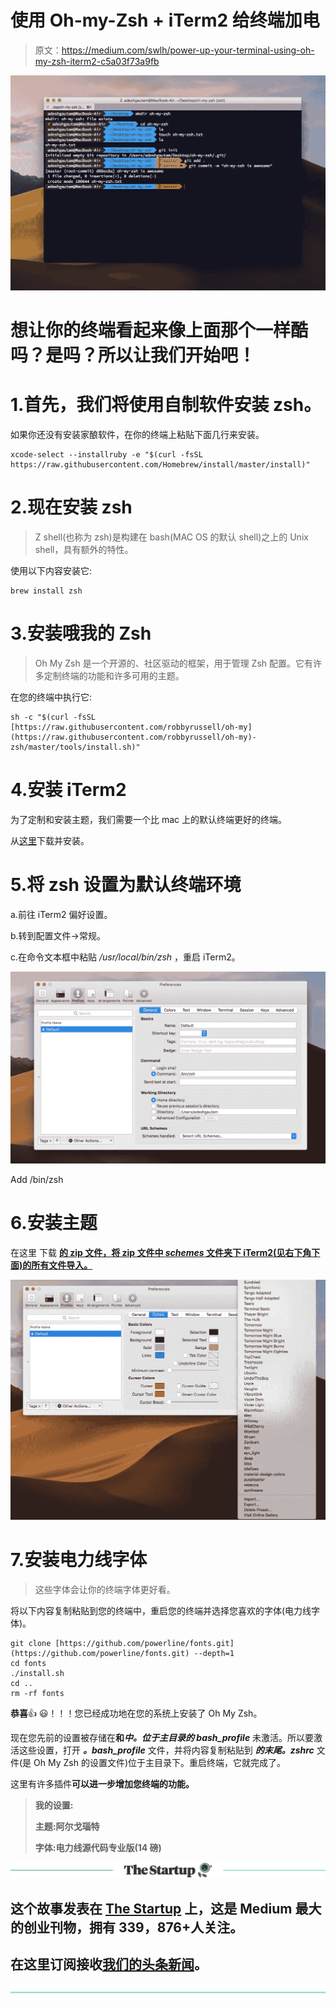 # 使用 Oh-my-Zsh + iTerm2 给终端加电

> 原文：<https://medium.com/swlh/power-up-your-terminal-using-oh-my-zsh-iterm2-c5a03f73a9fb>

![](img/c48404592a55cee41bd0405d0ee29682.png)

# 想让你的终端看起来像上面那个一样酷吗？是吗？所以让我们开始吧！

# 1.首先，我们将使用自制软件安装 zsh。

如果你还没有安装家酿软件，在你的终端上粘贴下面几行来安装。

```
xcode-select --installruby -e "$(curl -fsSL https://raw.githubusercontent.com/Homebrew/install/master/install)"
```

# 2.现在安装 zsh

> Z shell(也称为 zsh)是构建在 bash(MAC OS 的默认 shell)之上的 Unix shell，具有额外的特性。

使用以下内容安装它:

```
brew install zsh
```

# 3.安装哦我的 Zsh

> Oh My Zsh 是一个开源的、社区驱动的框架，用于管理 Zsh 配置。它有许多定制终端的功能和许多可用的主题。

在您的终端中执行它:

```
sh -c "$(curl -fsSL [https://raw.githubusercontent.com/robbyrussell/oh-my](https://raw.githubusercontent.com/robbyrussell/oh-my)-zsh/master/tools/install.sh)"
```

# 4.安装 iTerm2

为了定制和安装主题，我们需要一个比 mac 上的默认终端更好的终端。

从[这里](https://www.iterm2.com/downloads.html)下载并安装。

# 5.将 zsh 设置为默认终端环境

a.前往 iTerm2 偏好设置。

b.转到配置文件->常规。

c.在命令文本框中粘贴 */usr/local/bin/zsh* ，重启 iTerm2。

![](img/7c55d9ebb5aa539009a82b4054ceb599.png)

Add /bin/zsh

# 6.安装主题

在这里 下载 [**的 zip 文件，将 zip 文件中 ***schemes*** 文件夹下 iTerm2(见右下角下面)的所有文件导入。**](https://github.com/mbadolato/iTerm2-Color-Schemes)

![](img/e23425f7007d69b6081d443458d39034.png)

# 7.安装电力线字体

> 这些字体会让你的终端字体更好看。

将以下内容复制粘贴到您的终端中，重启您的终端并选择您喜欢的字体(电力线字体)。

```
git clone [https://github.com/powerline/fonts.git](https://github.com/powerline/fonts.git) --depth=1
cd fonts
./install.sh
cd ..
rm -rf fonts
```

**恭喜**👍 😃！！！您已经成功地在您的系统上安装了 Oh My Zsh。

现在您先前的设置被存储在**和*中。位于主目录的 bash_profile*** 未激活。所以要激活这些设置，打开 ***。bash_profile*** 文件，并将内容复制粘贴到 ***的末尾。zshrc*** 文件(是 Oh My Zsh 的设置文件)位于主目录下。重启终端，它就完成了。

这里有许多插件[](https://github.com/robbyrussell/oh-my-zsh/tree/master/plugins)**可以进一步增加您终端的功能。**

> **我的设置:**
> 
> **主题:阿尔戈瑙特**
> 
> **字体:电力线源代码专业版(14 磅)**

**[![](img/308a8d84fb9b2fab43d66c117fcc4bb4.png)](https://medium.com/swlh)**

## **这个故事发表在 [The Startup](https://medium.com/swlh) 上，这是 Medium 最大的创业刊物，拥有 339，876+人关注。**

## **在这里订阅接收[我们的头条新闻](http://growthsupply.com/the-startup-newsletter/)。**

**[![](img/b0164736ea17a63403e660de5dedf91a.png)](https://medium.com/swlh)**